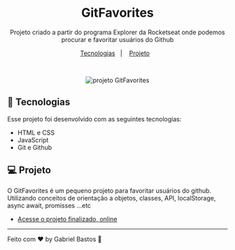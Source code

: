 <h1 align="center"> GitFavorites </h1>

<p align="center">
Projeto criado a partir do programa Explorer da Rocketseat onde podemos procurar e favoritar usuários do Github <br/>
</p>

<p align="center">
  <a href="#-tecnologias">Tecnologias</a>&nbsp;&nbsp;&nbsp;|&nbsp;&nbsp;&nbsp;
  <a href="#-projeto">Projeto</a>&nbsp;&nbsp;&nbsp;
</p>

<br>

<p align="center">
  <img alt="projeto GitFavorites" src="https://user-images.githubusercontent.com/61155055/221279229-7fa675f7-d2db-4ce4-b6a2-24d42b92a0a3.png">
</p>
                                       
## 🚀 Tecnologias

Esse projeto foi desenvolvido com as seguintes tecnologias:

- HTML e CSS
- JavaScript
- Git e Github

## 💻 Projeto

O GitFavorites é um pequeno projeto para favoritar usuários do github. Utilizando conceitos de orientação a objetos, classes, API, localStorage, async await, promisses ...etc

- [Acesse o projeto finalizado, online](https://linktree-devs.vercel.app/)


---

Feito com ♥ by Gabriel Bastos :wave: 
